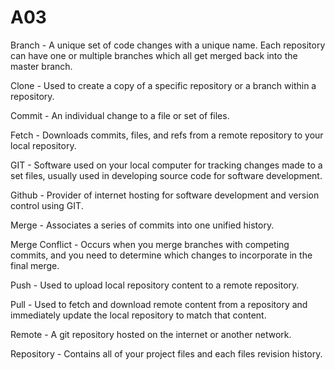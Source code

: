 # A03

Branch - A unique set of code changes with a unique name. Each repository can have one or multiple branches which all get merged back into the master branch. 

Clone - Used to create a copy of a specific repository or a branch within a repository. 

Commit - An individual change to a file or set of files.

Fetch - Downloads commits, files, and refs from a remote repository to your local repository.

GIT - Software used on your local computer for tracking changes made to a set files, usually used in developing source code for software development.

Github - Provider of internet hosting for software development and version control using GIT.

Merge - Associates a series of commits into one unified history. 

Merge Conflict - Occurs when you merge branches with competing commits, and you need to determine which changes to incorporate in the final merge. 

Push - Used to upload local repository content to a remote repository. 

Pull - Used to fetch and download remote content from a repository and immediately update the local repository to match that content. 

Remote - A git repository hosted on the internet or another network. 

Repository - Contains all of your project files and each files revision history. 
